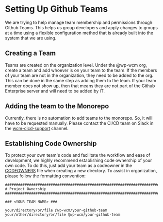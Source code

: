 # Setting Up Github Teams

We are trying to help manage team membership and permissions through Github Teams. This helps us group developers
and apply changes to groups at a time using a flexible configuration method that is already built into the system
that we are using.

## Creating a Team

Teams are created on the organization level. Under the @wp-wcm org, create a team and add whoever is on your team to
the team. If the members of your team are not in the organization, they need to be added to the org. This can be done
in the same step as adding them to the team. If your team member does not show up, then that means they are not part
of the Github Enterprise server and will need to be added by IT.

## Adding the team to the Monorepo

Currently, there is no automation to add teams to the monorepo. So, it will have to be requested manually. Please contact
the CI/CD team on Slack in the [wcm-cicd-support](https://toyotaglobal.enterprise.slack.com/archives/C02660CMJLT) channel.

## Establishing Code Ownership

To protect your own team's code and facilitate the workflow and ease of development, we highly recommend establishing
code ownership of your own code. To do this, just add your team as a codeowner in the [CODEOWNERS](https://github.com/wp-wcm/city/blob/main/CODEOWNERS) file when
creating a new directory. To assist in organization, please follow the formatting convention:

```plain
###############################################################################
# Project Ownership
###############################################################################

### <YOUR TEAM NAME> ###

your/directory/or/file @wp-wcm/your-github-team
your/other/directory/or/file @wp-wcm/your-github-team
```
